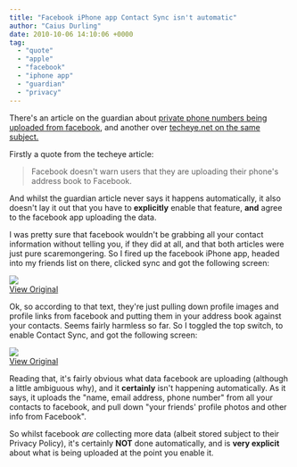 ```yaml
---
title: "Facebook iPhone app Contact Sync isn't automatic"
author: "Caius Durling"
date: 2010-10-06 14:10:06 +0000
tag:
  - "quote"
  - "apple"
  - "facebook"
  - "iphone app"
  - "guardian"
  - "privacy"
---
```


There's an article on the guardian about [private phone numbers being uploaded from facebook][guardian_article], and another over [techeye.net on the same subject.][techeye]

[guardian_article]: http://www.guardian.co.uk/technology/blog/2010/oct/06/facebook-privacy-phone-numbers-upload
[techeye]: http://www.techeye.net/security/facebook-takes-and-stores-data-numbers-from-your-iphone

Firstly a quote from the techeye article:

> Facebook doesn't warn users that they are uploading their phone's address book to Facebook.

And whilst the guardian article never says it happens automatically, it also doesn't lay it out that you have to **explicitly** enable that feature, **and** agree to the facebook app uploading the data.

I was pretty sure that facebook wouldn't be grabbing all your contact information without telling you, if they did at all, and that both articles were just pure scaremongering. So I fired up the facebook iPhone app, headed into my friends list on there, clicked sync and got the following screen:

![](http://farm5.static.flickr.com/4148/5056619687_973ae660cc_d.jpg)  
[View Original](http://www.flickr.com/photos/caius/5056619687/)

Ok, so according to that text, they're just pulling down profile images and profile links from facebook and putting them in your address book against your contacts. Seems fairly harmless so far. So I toggled the top switch, to enable Contact Sync, and got the following screen:

![](http://farm5.static.flickr.com/4145/5056697193_252e954ec3_d.jpg)  
[View Original](http://www.flickr.com/photos/caius/5056697193/)

Reading that, it's fairly obvious what data facebook are uploading (although a little ambiguous why), and it **certainly** isn't happening automatically. As it says, it uploads the "name, email address, phone number" from all your contacts to facebook, and pull down "your friends' profile photos and other info from Facebook".

So whilst facebook *are* collecting more data (albeit stored subject to their Privacy Policy), it's certainly **NOT** done automatically, and is **very explicit** about what is being uploaded at the point you enable it.

